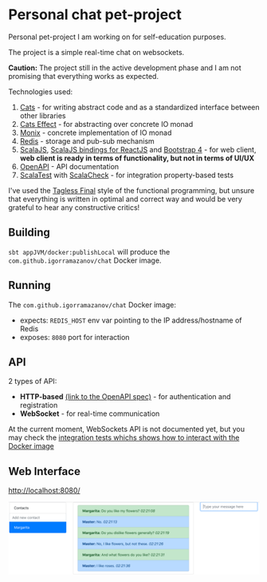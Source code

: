 # Personal chat pet-project

Personal pet-project I am working on for self-education purposes.

The project is a simple real-time chat on websockets.

**Caution:** The project still in the active development phase and I am not promising that everything works as expected.

Technologies used:
1. [Cats](https://typelevel.org/cats/) - for writing abstract code and as a standardized interface between other libraries
2. [Cats Effect](https://typelevel.org/cats-effect/) - for abstracting over concrete IO monad
3. [Monix](https://monix.io) - concrete implementation of IO monad
4. [Redis](https://redis.io) - storage and pub-sub mechanism
5. [ScalaJS](http://scala-js.org/), [ScalaJS bindings for ReactJS](https://github.com/japgolly/scalajs-react) and [Bootstrap 4](https://getbootstrap.com) - for web client, **web client is ready in terms of functionality, but not in terms of UI/UX**
6. [OpenAPI](https://swagger.io) - API documentation
7. [ScalaTest](http://www.scalatest.org) with [ScalaCheck](https://www.scalacheck.org) - for integration property-based tests

I've used the [Tagless Final](https://www.becompany.ch/en/blog/2018/06/21/tagless-final) style of the functional programming, but unsure that everything is written in optimal and correct way and would be very grateful to hear any constructive critics!

## Building

`sbt appJVM/docker:publishLocal` will produce the `com.github.igorramazanov/chat` Docker image.

## Running
The `com.github.igorramazanov/chat` Docker image:
* expects: `REDIS_HOST` env var pointing to the IP address/hostname of Redis
* exposes: `8080` port for interaction

## API
2 types of API:
* **HTTP-based** [(link to the OpenAPI spec)](/openapi.yml) - for authentication and registration
* **WebSocket** - for real-time communication

At the current moment, WebSockets API is not documented yet, but you may check the [integration tests whichs shows how to interact with the Docker image](/app/jvm/src/it/scala/com/github/igorramazanov/chat/IntegrationTests.scala)

## Web Interface
[http://localhost:8080/](http://localhost:8080/)

![Web UI](/webui.png)